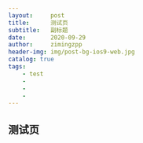 ```yaml
---
layout:     post
title:      测试页
subtitle:   副标题
date:       2020-09-29
author:     zimingzpp
header-img: img/post-bg-ios9-web.jpg
catalog: true
tags:
    - test
    -
    -
    -
---
```


## 测试页
